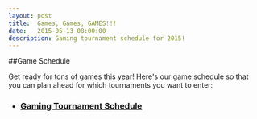 ```yaml
---
layout: post
title:  Games, Games, GAMES!!!
date:   2015-05-13 08:00:00
description: Gaming tournament schedule for 2015!
---
```


##Game Schedule

Get ready for tons of games this year! Here's our game schedule so that you can plan ahead for which tournaments you want to enter:

<ul>
	<li><a href="/documents/louisianime-gaming.docx"><h3>Gaming Tournament Schedule</h3></a></li>
</ul>